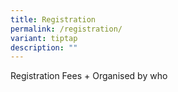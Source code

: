 ```yaml
---
title: Registration
permalink: /registration/
variant: tiptap
description: ""
---
```

<p>Registration Fees + Organised by who</p>